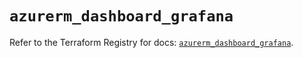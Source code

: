 # `azurerm_dashboard_grafana`

Refer to the Terraform Registry for docs: [`azurerm_dashboard_grafana`](https://registry.terraform.io/providers/hashicorp/azurerm/3.97.1/docs/resources/dashboard_grafana).
